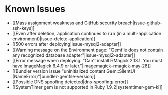 # Known Issues

* [[Mass assignment weakness and GitHub security breach|issue-github-ssh-keys]]
* [[Even after deletion, application continues to run (in a multi-application environment)|issue-delete-application]]
* [[500 errors after deploying|issue-mysql2-adapter]]
* [[Warning message on the Environment page: "Gemfile does not contain any recognized database adapter"|issue-mysql2-adapter]]
* [[Error message when deploying: "Can't install RMagick 2.13.1. You must have ImageMagick 6.4.9 or later."|imagemagick-rmagick-may-26]]
* [[Bundler version issue "uninitialized contant Gem::SilentUI (NameError)"|bundler-gemfile-version]]
* [[Possible DNS spoofing detected|dns-spoofing-error]]
* [[SystemTimer gem is not supported in Ruby 1.9.2|systemtimer-gem-ki]]
